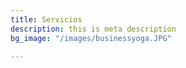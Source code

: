 ```yaml
---
title: Servicios
description: this is meta description
bg_image: "/images/businessyoga.JPG"

---
```

